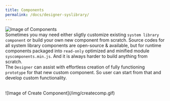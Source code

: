 ```yaml
---
title: Components
permalink: /docs/designer-syslibrary/
---
```

![Image of Components](/img/form-components.gif)
<br/>
Sometimes you may need either sligtly customize existing <code>system library component</code> or build your own new component from scratch. Source codes for all system library components are open-source & available, but for runtime components packaged into <code>read-only</code> optimized and minified module <code>syscomponents.min.js</code>. And it is always harder to build anything from scratch.
<br/>
The <code>Designer</code> can assist with effortless creation of fully functioning <code>prototype</code> for that new custom component. So user can start from that and develop custom functionality.
<br/>

<br/>
![Image of Create Component](/img/createcomp.gif)